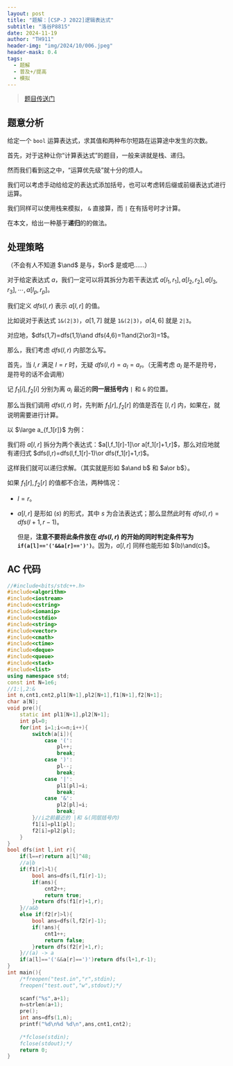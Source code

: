```yaml
---
layout: post
title: "题解：[CSP-J 2022]逻辑表达式"
subtitle: "洛谷P8815"
date: 2024-11-19
author: "TH911"
header-img: "img/2024/10/006.jpeg"
header-mask: 0.4
tags:
  - 题解
  - 普及+/提高
  - 模拟
---
```


> [题目传送门](https://www.luogu.com.cn/problem/P8815)

## 题意分析

给定一个 `bool` 运算表达式，求其值和两种布尔短路在运算途中发生的次数。

首先，对于这种让你“计算表达式”的题目，一般来讲就是栈、递归。

然而我们看到这之中，“运算优先级”就十分的烦人。

我们可以考虑手动给给定的表达式添加括号，也可以考虑转后缀或前缀表达式进行运算。

我们同样可以使用栈来模拟， `&` 直接算，而 `|` 在有括号时才计算。

在本文，给出一种基于**递归**的的做法。

## 处理策略

（不会有人不知道 $\and$ 是与，$\or$ 是或吧......）

对于给定表达式 $a$，我们一定可以将其拆分为若干表达式 $a[l_1,r_1],a[l_2,r_2],a[l_3,r_3],\cdots,a[l_p,r_p]$。

我们定义 $dfs(l,r)$ 表示 $a[l,r]$ 的值。

比如说对于表达式 `1&(2|3)`，$a[1,7]$ 就是 `1&(2|3)`，$a[4,6]$ 就是 `2|3`。

对应地，$dfs(1,7)=dfs(1,1)\and dfs(4,6)=1\and(2\or3)=1$。

那么，我们考虑 $dfs(l,r)$ 内部怎么写。

首先，当 $l,r$ 满足 $l=r$ 时，无疑 $dfs(l,r)=a_l=a_r$。（无需考虑 $a_l$ 是不是符号，是符号的话不会调用）

记 $f_1[i],f_2[i]$ 分别为离 $a_i$ 最近的**同一层括号内** `|` 和 `&` 的位置。

那么当我们调用 $dfs(l,r)$ 时，先判断 $f_1[r],f_2[r]$ 的值是否在 $[l,r]$ 内，如果在，就说明需要进行计算。

以 $\large a_{f_1[r]}$ 为例：

我们将 $a[l,r]$ 拆分为两个表达式：$a[l,f_1[r]-1]\or a[f_1[r]+1,r]$，那么对应地就有递归式 $dfs(l,r)=dfs(l,f_1[r]-1)\or dfs(f_1[r]+1,r)$。

这样我们就可以递归求解。（其实就是形如 $a\and b$ 和 $a\or b$）。

如果 $f_1[r],f_2[r]$ 的值都不合法，两种情况：

* $l=r$。

* $a[l,r]$ 是形如 $(s)$ 的形式，其中 $s$ 为合法表达式；那么显然此时有 $dfs(l,r)=dfs(l+1,r-1)$。

  但是，**注意不要将此条件放在 $dfs(l,r)$ 的开始的同时判定条件写为 `if(a[l]=='('&&a[r]==')')`**。因为，$a[l,r]$ 同样也能形如 $(b)\and(c)$。

## AC 代码

```cpp
//#include<bits/stdc++.h>
#include<algorithm> 
#include<iostream>
#include<cstring>
#include<iomanip>
#include<cstdio>
#include<string>
#include<vector>
#include<cmath>
#include<ctime>
#include<deque>
#include<queue>
#include<stack>
#include<list>
using namespace std;
const int N=1e6;
//1:|,2:& 
int n,cnt1,cnt2,pl1[N+1],pl2[N+1],f1[N+1],f2[N+1];
char a[N];
void pre(){
	static int pl1[N+1],pl2[N+1];
	int pl=0;
    for(int i=1;i<=n;i++){
    	switch(a[i]){
    		case '(':
    			pl++;
    			break;
    		case ')':
    			pl--;
    			break;
    		case '|':
    			pl1[pl]=i;
    			break;
    		case '&':
    			pl2[pl]=i;
    			break;
		}//i之前最近的 |和 &(同层括号内)
		f1[i]=pl1[pl];
		f2[i]=pl2[pl];
    }
}
bool dfs(int l,int r){
	if(l==r)return a[l]^48;
	//a|b
	if(f1[r]>l){
		bool ans=dfs(l,f1[r]-1);
		if(ans){
			cnt2++;
			return true;
		}return dfs(f1[r]+1,r);
	}//a&b
	else if(f2[r]>l){
		bool ans=dfs(l,f2[r]-1);
		if(!ans){
			cnt1++;
			return false;
		}return dfs(f2[r]+1,r);
	}//(a) -> a
	if(a[l]=='('&&a[r]==')')return dfs(l+1,r-1);
}
int main(){
	/*freopen("test.in","r",stdin);
	freopen("test.out","w",stdout);*/
	
    scanf("%s",a+1);
    n=strlen(a+1);
	pre();
    int ans=dfs(1,n);
	printf("%d\n%d %d\n",ans,cnt1,cnt2);
    
	/*fclose(stdin);
	fclose(stdout);*/
	return 0;
}
```


